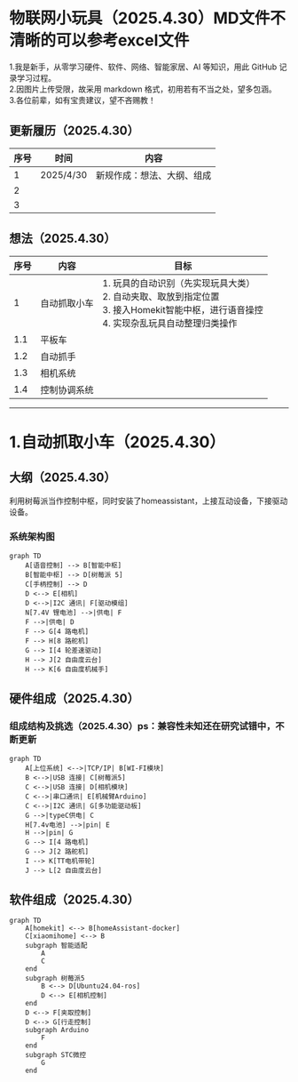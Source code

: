 # 物联网小玩具（2025.4.30）MD文件不清晰的可以参考excel文件
  1.我是新手，从零学习硬件、软件、网络、智能家居、AI 等知识，用此 GitHub 记录学习过程。<br>
  2.因图片上传受限，故采用 markdown 格式，初用若有不当之处，望多包涵。<br>
  3.各位前辈，如有宝贵建议，望不吝赐教！<br>
  
## 更新履历（2025.4.30）
| 序号 | 时间       | 内容                     |
| ---- | ---------- | ------------------------ |
| 1    | 2025/4/30  | 新规作成：想法、大纲、组成 |
| 2    |            |                          |
| 3    |            |                          |

## 想法（2025.4.30）
| 序号 | 内容         | 目标                                                                 |
| ---- | ------------ | -------------------------------------------------------------------- |
| 1    | 自动抓取小车 | 1. 玩具的自动识别（先实现玩具大类）<br>2. 自动夹取、取放到指定位置<br>3. 接入Homekit智能中枢，进行语音操控<br>4. 实现杂乱玩具自动整理归类操作 |
| 1.1  | 平板车       |                                                                     |
| 1.2  | 自动抓手     |                                                                     |
| 1.3  | 相机系统     |                                                                     |
| 1.4  | 控制协调系统 |                                                                     |

***
# 1.自动抓取小车（2025.4.30）
## 大纲（2025.4.30）
  利用树莓派当作控制中枢，同时安装了homeassistant，上接互动设备，下接驱动设备。
  ### 系统架构图
  ```mermaid
  graph TD
      A[语音控制] --> B[智能中枢]
      B[智能中枢] --> D[树莓派 5]
      C[手柄控制] --> D
      D <--> E[相机]
      D <-->|I2C 通讯| F[驱动模组]
      N[7.4V 锂电池] -->|供电| F
      F -->|供电| D
      F --> G[4 路电机]
      F --> H[8 路舵机]
      G --> I[4 轮差速驱动]
      H --> J[2 自由度云台]
      H --> K[6 自由度机械手]
  ```

## 硬件组成（2025.4.30）
  ### 组成结构及挑选（2025.4.30）ps：兼容性未知还在研究试错中，不断更新
  ```mermaid
  graph TD
      A[上位系统] <-->|TCP/IP| B[WI-FI模块]
      B <-->|USB 连接| C[树莓派5]
      C <-->|USB 连接| D[相机模块]
      C <-->|串口通讯| E[机械臂Arduino]
      C <-->|I2C 通讯| G[多功能驱动板]
      G -->|typeC供电| C
      H[7.4v电池] -->|pin| E
      H -->|pin| G
      G --> I[4 路电机]
      G --> J[2 路舵机]
      I --> K[TT电机带轮]
      J --> L[2 自由度云台] 
  ```

## 软件组成（2025.4.30）
  ```mermaid
  graph TD
      A[homekit] <--> B[homeAssistant-docker]
      C[xiaomihome] <--> B
      subgraph 智能适配
          A
          C
      end
      subgraph 树莓派5
          B <--> D[Ubuntu24.04-ros]
          D <--> E[相机控制]
      end
      D <--> F[夹取控制]
      D <--> G[行走控制]
      subgraph Arduino
          F
      end
      subgraph STC微控
          G
      end
  ```
